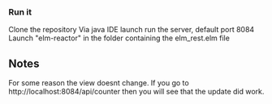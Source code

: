 ### Run it
Clone the repository
Via java IDE launch run the server, default port 8084
Launch "elm-reactor" in the folder containing the elm_rest.elm file

## Notes
For some reason the view doesnt change. If you go to http://localhost:8084/api/counter then you will see that the update did work.
